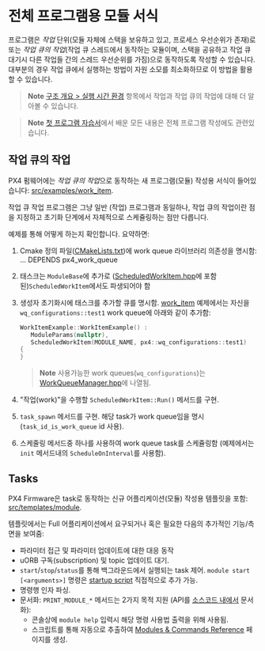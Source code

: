 # 전체 프로그램용 모듈 서식

프로그램은 *작업* 단위(모듈 자체에 스택을 보유하고 있고, 프로세스 우선순위가 존재)로 또는 *작업 큐의 작업*(작업 큐 스레드에서 동작하는 모듈이며, 스택을 공유하고 작업 큐 대기시 다른 작업들 간의 스레드 우선순위를 가짐)으로 동작하도록 작성할 수 있습니다. 대부분의 경우 작업 큐에서 실행하는 방법이 자원 소모를 최소화하므로 이 방법을 활용할 수 있습니다.

> **Note** [구조 개요 > 실행 시간 환경](../concept/architecture.md#runtime-environment) 항목에서 작업과 작업 큐의 작업에 대해 더 알아볼 수 있습니다.

<span></span>

> **Note** [첫 프로그램 자습서](../apps/hello_sky.md)에서 배운 모든 내용은 전체 프로그램 작성에도 관련있습니다.

## 작업 큐의 작업

PX4 펌웨어에는 *작업 큐의 작업*으로 동작하는 새 프로그램(모듈) 작성용 서식이 들어있습니다: [src/examples/work_item](https://github.com/PX4/Firmware/tree/master/src/examples/work_item).

작업 큐 작업 프로그램은 그냥 일반 (작업) 프로그램과 동일하나, 작업 큐의 작업이란 점을 지정하고 초기화 단계에서 자체적으로 스케쥴링하는 점만 다릅니다.

예제를 통해 어떻게 하는지 확인합니다. 요약하면:

1. Cmake 정의 파일([CMakeLists.txt](https://github.com/PX4/Firmware/blob/master/src/examples/work_item/CMakeLists.txt))에 work queue 라이브러리 의존성을 명시함: 
        ...
        DEPENDS
          px4_work_queue

2. 태스크는 `ModuleBase`에 추가로 ([ScheduledWorkItem.hpp](https://github.com/PX4/Firmware/blob/master/platforms/common/include/px4_platform_common/px4_work_queue/ScheduledWorkItem.hpp)에 포함된)`ScheduledWorkItem`에서도 파생되어야 함
3. 생성자 초기화시에 태스크를 추가할 큐를 명시함. [work_item](https://github.com/PX4/Firmware/blob/master/src/examples/work_item/WorkItemExample.cpp#L42) 예제에서는 자신을 `wq_configurations::test1` work queue에 아래와 같이 추가함:
    
    ```cpp
    WorkItemExample::WorkItemExample() :
       ModuleParams(nullptr),
       ScheduledWorkItem(MODULE_NAME, px4::wq_configurations::test1)
    {
    }
    ```
    
    > **Note** 사용가능한 work queues(`wq_configurations`)는 [WorkQueueManager.hpp](https://github.com/PX4/Firmware/blob/master/platforms/common/include/px4_platform_common/px4_work_queue/WorkQueueManager.hpp#L49)에 나열됨.

4. "작업(work)"을 수행할 `ScheduledWorkItem::Run()` 메서드를 구현.

5. `task_spawn` 메서드를 구현. 해당 task가 work queue임을 명시 (`task_id_is_work_queue` id 사용).
6. 스케줄링 메서드중 하나를 사용하여 work queue task를 스케쥴링함 (예제에서는 `init` 메서드내의 `ScheduleOnInterval`를 사용함).

## Tasks

PX4 Firmware은 task로 동작하는 신규 어플리케이션(모듈) 작성용 템플릿을 포함: [src/templates/module](https://github.com/PX4/Firmware/tree/master/src/templates/module).

템플릿에서는 Full 어플리케이션에서 요구되거나 혹은 필요한 다음의 추가적인 기능/측면을 보여줌:

- 파라미터 접근 및 파라미터 업데이트에 대한 대응 동작
- uORB 구독(subscription) 및 topic 업데이트 대기.
- `start`/`stop`/`status`를 통해 백그라운드에서 실행되는 task 제어. `module start [<arguments>]` 명령은 [startup script](../concept/system_startup.md) 직접적으로 추가 가능.
- 명령행 인자 파싱.
- 문서화: `PRINT_MODULE_*` 메서드는 2가지 목적 지원 (API를 [소스코드 내에서](https://github.com/PX4/Firmware/blob/v1.8.0/src/platforms/px4_module.h#L381) 문서화): 
    - 콘솔상에 `module help` 입력시 해당 명령 사용법 출력을 위해 사용됨.
    - 스크립트를 통해 자동으로 추출하여 [Modules & Commands Reference](../middleware/modules_main.md) 페이지를 생성.